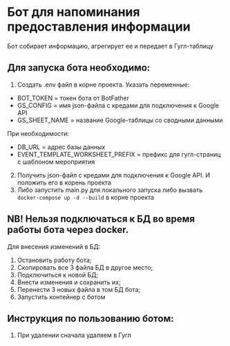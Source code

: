 # Бот для напоминания предоставления информации

Бот собирает информацию, агрегирует ее и передает в Гугл-таблицу

## Для запуска бота необходимо:
1. Создать .env файл в корне проекта. Указать переменные:
- BOT_TOKEN = токен бота от BotFather
- GS_CONFIG = имя json-файла с кредами для подключения к Google API
- GS_SHEET_NAME = название Google-таблицы со сводными данными

При необходимости:
- DB_URL = адрес базы данных
- EVENT_TEMPLATE_WORKSHEET_PREFIX = префикс для гугл-страниц с шаблоном мероприятия

2. Получить json-файл с кредами для подключения к Google API. И положить его в корень проекта
3. Либо запустить main.py для локального запуска либо вызвать `docker-compose up -d --build` в корне проекта


## NB! Нельзя подключаться к БД во время работы бота через docker. 
Для внесения изменений в БД:
1. Остановить работу бота;
2. Скопировать все 3 файла БД в другое место;
3. Подключиться к новой БД;
4. Внести изменения и сохранить их;
5. Перенести 3 новых файла в том БД бота;
6. Запустить контейнер с ботом


## Инструкция по пользованию ботом:
1. При удалении сначала удаляем в Гугл